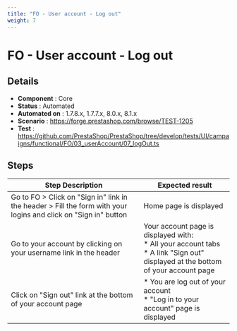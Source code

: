 ```yaml
---
title: "FO - User account - Log out"
weight: 7
---
```


# FO - User account - Log out
## Details
* **Component** : Core
* **Status** : Automated
* **Automated on** : 1.7.8.x, 1.7.7.x, 8.0.x, 8.1.x
* **Scenario** : https://forge.prestashop.com/browse/TEST-1205
* **Test** : https://github.com/PrestaShop/PrestaShop/tree/develop/tests/UI/campaigns/functional/FO/03_userAccount/07_logOut.ts

## Steps
| Step Description | Expected result |
| ----- | ----- |
| Go to FO > Click on "Sign in" link in the header > Fill the form with your logins and click on "Sign in" button | Home page is displayed |
| Go to your account by clicking on your username link in the header | Your account page is displayed with:<br> * All your account tabs<br> * A link "Sign out"  displayed at the bottom of your account page |
| Click on "Sign out" link at the bottom of your account page | * You are log out of your account<br> * "Log in to your account" page is displayed |
